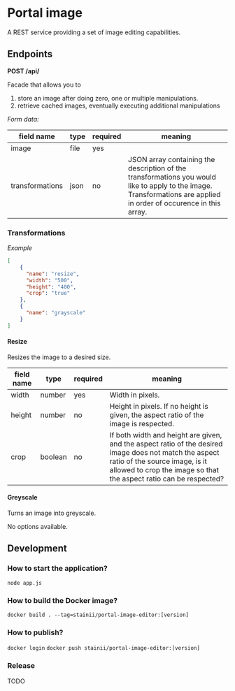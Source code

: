 # Portal image
A REST service providing a set of image editing capabilities.

## Endpoints
**POST /api/**

Facade that allows you to 

1) store an image after doing zero, one or multiple manipulations.
2) retrieve cached images, eventually executing additional manipulations

*Form data:*

|field name | type   | required | meaning |
|-----------|--------| -------- |-----|
| image     | file   | yes      | |
| transformations   | json | no      | JSON array containing the description of the transformations you would like to apply to the image. Transformations are applied in order of occurence in this array.  |

### Transformations

*Example*
```json
[
    {
      "name": "resize", 
      "width": "500",
      "height": "400",
      "crop": "true"
    }, 
    {
      "name": "grayscale"
    }
]
```

#### Resize
Resizes the image to a desired size.

|field name | type   | required | meaning |
|-----------|--------| -------- |-----|
| width     | number   | yes      | Width in pixels. |
| height   | number | no      | Height in pixels. If no height is given, the aspect ratio of the image is respected. |
| crop   | boolean | no      | If both width and height are given, and the aspect ratio of the desired image does not match the aspect ratio of the source image, is it allowed to crop the image so that the aspect ratio can be respected? |

#### Greyscale
Turns an image into greyscale.

No options available.

## Development
### How to start the application?
`node app.js`

### How to build the Docker image?
`docker build . --tag=stainii/portal-image-editor:[version]`

### How to publish?
`docker login`
`docker push stainii/portal-image-editor:[version]`

### Release
TODO